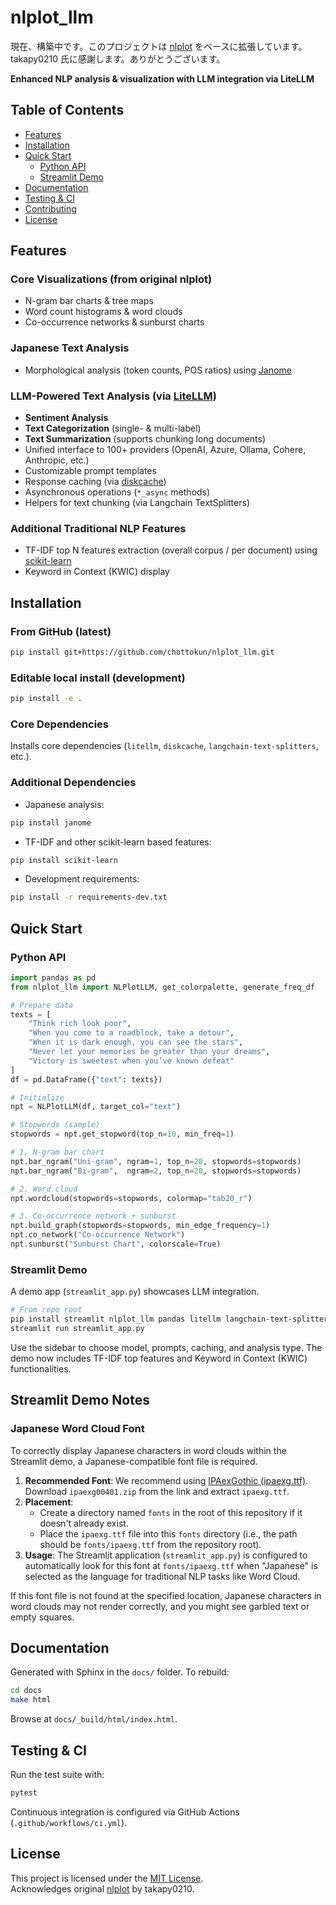 # nlplot_llm
現在、構築中です。このプロジェクトは [nlplot](https://github.com/takapy0210/nlplot) をベースに拡張しています。takapy0210 氏に感謝します。ありがとうございます。

**Enhanced NLP analysis & visualization with LLM integration via LiteLLM**

## Table of Contents

- [Features](#features)  
- [Installation](#installation)  
- [Quick Start](#quick-start)  
  - [Python API](#python-api)  
  - [Streamlit Demo](#streamlit-demo)  
- [Documentation](#documentation)  
- [Testing & CI](#testing--ci)  
- [Contributing](#contributing)  
- [License](#license)  

## Features

### Core Visualizations (from original nlplot)
- N-gram bar charts & tree maps  
- Word count histograms & word clouds  
- Co-occurrence networks & sunburst charts  

### Japanese Text Analysis
- Morphological analysis (token counts, POS ratios) using [Janome](https://mocobeta.github.io/janome/)  

### LLM-Powered Text Analysis (via [LiteLLM](https://litellm.ai/))
- **Sentiment Analysis**  
- **Text Categorization** (single- & multi-label)  
- **Text Summarization** (supports chunking long documents)  
- Unified interface to 100+ providers (OpenAI, Azure, Ollama, Cohere, Anthropic, etc.)  
- Customizable prompt templates  
- Response caching (via [diskcache](https://pypi.org/project/diskcache/))  
- Asynchronous operations (`*_async` methods)  
- Helpers for text chunking (via Langchain TextSplitters)  

### Additional Traditional NLP Features
- TF-IDF top N features extraction (overall corpus / per document) using [scikit-learn](https://scikit-learn.org/stable/modules/generated/sklearn.feature_extraction.text.TfidfVectorizer.html)
- Keyword in Context (KWIC) display

## Installation

### From GitHub (latest)

```bash
pip install git+https://github.com/chottokun/nlplot_llm.git
```

### Editable local install (development)

```bash
pip install -e .
```

### Core Dependencies

Installs core dependencies (`litellm`, `diskcache`, `langchain-text-splitters`, etc.).

### Additional Dependencies

- Japanese analysis:

```bash
pip install janome
```

- TF-IDF and other scikit-learn based features:

```bash
pip install scikit-learn
```

- Development requirements:

```bash
pip install -r requirements-dev.txt
```

## Quick Start

### Python API

```python
import pandas as pd
from nlplot_llm import NLPlotLLM, get_colorpalette, generate_freq_df

# Prepare data
texts = [
    "Think rich look poor",
    "When you come to a roadblock, take a detour",
    "When it is dark enough, you can see the stars",
    "Never let your memories be greater than your dreams",
    "Victory is sweetest when you’ve known defeat"
]
df = pd.DataFrame({"text": texts})

# Initialize
npt = NLPlotLLM(df, target_col="text")

# Stopwords (sample)
stopwords = npt.get_stopword(top_n=10, min_freq=1)

# 1. N-gram bar chart
npt.bar_ngram("Uni-gram", ngram=1, top_n=20, stopwords=stopwords)
npt.bar_ngram("Bi-gram",  ngram=2, top_n=20, stopwords=stopwords)

# 2. Word cloud
npt.wordcloud(stopwords=stopwords, colormap="tab20_r")

# 3. Co-occurrence network + sunburst
npt.build_graph(stopwords=stopwords, min_edge_frequency=1)
npt.co_network("Co-occurrence Network")
npt.sunburst("Sunburst Chart", colorscale=True)
```

### Streamlit Demo

A demo app (`streamlit_app.py`) showcases LLM integration.

```bash
# From repo root
pip install streamlit nlplot_llm pandas litellm langchain-text-splitters scikit-learn janome
streamlit run streamlit_app.py
```

Use the sidebar to choose model, prompts, caching, and analysis type. The demo now includes TF-IDF top features and Keyword in Context (KWIC) functionalities.

## Streamlit Demo Notes

### Japanese Word Cloud Font
To correctly display Japanese characters in word clouds within the Streamlit demo, a Japanese-compatible font file is required.

1.  **Recommended Font**: We recommend using [IPAexGothic (ipaexg.ttf)](https://moji.or.jp/ipafont/ipaex00401/). Download `ipaexg00401.zip` from the link and extract `ipaexg.ttf`.
2.  **Placement**:
    *   Create a directory named `fonts` in the root of this repository if it doesn't already exist.
    *   Place the `ipaexg.ttf` file into this `fonts` directory (i.e., the path should be `fonts/ipaexg.ttf` from the repository root).
3.  **Usage**: The Streamlit application (`streamlit_app.py`) is configured to automatically look for this font at `fonts/ipaexg.ttf` when "Japanese" is selected as the language for traditional NLP tasks like Word Cloud.

If this font file is not found at the specified location, Japanese characters in word clouds may not render correctly, and you might see garbled text or empty squares.

## Documentation

Generated with Sphinx in the `docs/` folder. To rebuild:

```bash
cd docs
make html
```

Browse at `docs/_build/html/index.html`.

## Testing & CI

Run the test suite with:

```bash
pytest
```

Continuous integration is configured via GitHub Actions (`.github/workflows/ci.yml`).


## License

This project is licensed under the [MIT License](LICENSE).  
Acknowledges original [nlplot](https://github.com/takapy0210/nlplot) by takapy0210.
